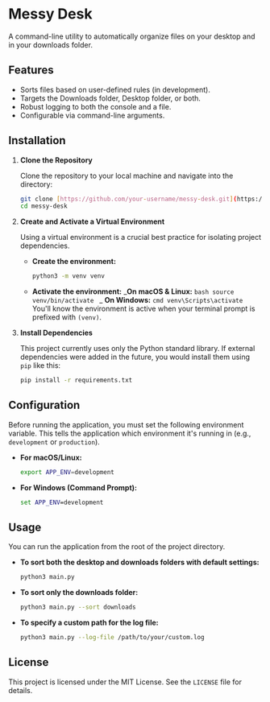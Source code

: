 # Messy Desk

A command-line utility to automatically organize files on your desktop and in your downloads folder.

## Features

- Sorts files based on user-defined rules (in development).
- Targets the Downloads folder, Desktop folder, or both.
- Robust logging to both the console and a file.
- Configurable via command-line arguments.

## Installation

1. **Clone the Repository**

   Clone the repository to your local machine and navigate into the directory:

   ```bash
   git clone [https://github.com/your-username/messy-desk.git](https://github.com/your-username/messy-desk.git)
   cd messy-desk
   ```

2. **Create and Activate a Virtual Environment**

   Using a virtual environment is a crucial best practice for isolating project dependencies.

   - **Create the environment:**

     ```bash
     python3 -m venv venv
     ```

   - **Activate the environment:**
     _**On macOS & Linux:**
     `bash
  source venv/bin/activate
  `
     _ **On Windows:**
     `cmd
  venv\Scripts\activate
  `
     You'll know the environment is active when your terminal prompt is prefixed with `(venv)`.

3. **Install Dependencies**

   This project currently uses only the Python standard library. If external dependencies were added in the future, you would install them using `pip` like this:

   ```bash
   pip install -r requirements.txt
   ```

## Configuration

Before running the application, you must set the following environment variable. This tells the application which environment it's running in (e.g., `development` or `production`).

- **For macOS/Linux:**

  ```bash
  export APP_ENV=development
  ```

- **For Windows (Command Prompt):**

  ```cmd
  set APP_ENV=development
  ```

## Usage

You can run the application from the root of the project directory.

- **To sort both the desktop and downloads folders with default settings:**

  ```bash
  python3 main.py
  ```

- **To sort only the downloads folder:**

  ```bash
  python3 main.py --sort downloads
  ```

- **To specify a custom path for the log file:**

  ```bash
  python3 main.py --log-file /path/to/your/custom.log
  ```

## License

This project is licensed under the MIT License. See the `LICENSE` file for details.
